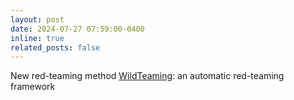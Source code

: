 ```yaml
---
layout: post
date: 2024-07-27 07:59:00-0400
inline: true
related_posts: false
---
```


New red-teaming method [WildTeaming](https://arxiv.org/pdf/2406.18510):  an automatic red-teaming framework 